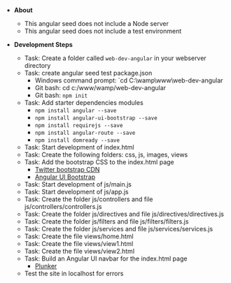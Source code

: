 * __About__
  * This angular seed does not include a Node server
  * This angular seed does not include a test environment

* __Development Steps__
  * Task: Create a folder called `web-dev-angular` in your webserver directory
  * Task: create angular seed test package.json
    * Windows command prompt: `cd C:\wamp\www\web-dev-angular
    * Git bash: cd c:/www/wamp/web-dev-angular
    * Git bash: `npm init`
  * Task: Add starter dependencies modules
    * `npm install angular ‐‐save`
    * `npm install angular‐ui‐bootstrap ‐‐save`
    * `npm install requirejs ‐‐save`
    * `npm install angular-route --save`
    * `npm install domready --save`
  * Task: Start development of index.html
  * Task: Create the following folders: css, js, images, views
  * Task: Add the bootstrap CSS to the index.html page
    * [Twitter bootstrap CDN](https://maxcdn.bootstrapcdn.com/bootstrap/3.3.5/css/bootstrap.min.css)
    * [Angular UI Bootstrap](https://angular-ui.github.io/bootstrap/)
  * Task: Start development of js/main.js
  * Task: Start development of js/app.js
  * Task: Create the folder js/controllers and file js/controllers/controllers.js
  * Task: Create the folder js/directives and file js/directives/directives.js
  * Task: Create the folder js/filters and file js/filters/filters.js
  * Task: Create the folder js/services and file js/services/services.js
  * Task: Create the file views/home.html
  * Task: Create the file views/view1.html
  * Task: Create the file views/view2.html
  * Task: Build an Angular UI navbar for the index.html page
    * [Plunker](http://plnkr.co/edit/dUGbvnmc089C9rnKFh4f?p=preview)
  * Test the site in localhost for errors
